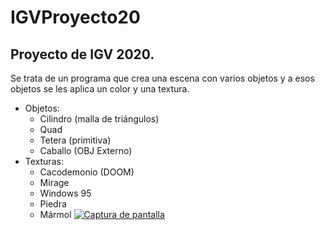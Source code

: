 # IGVProyecto20
## Proyecto de IGV 2020.
Se trata de un programa que crea una escena con varios objetos y a esos objetos se les aplica un color y una textura.
* Objetos:
	* Cilindro (malla de triángulos)
	* Quad
	* Tetera (primitiva)
	* Caballo (OBJ Externo)
* Texturas:
	* Cacodemonio (DOOM)
	* Mirage
	* Windows 95
	* Piedra
	* Mármol
[![Captura de pantalla](https://imgur.com/IKT4iFx "Captura de pantalla")](https://imgur.com/IKT4iFx "Captura de pantalla")
